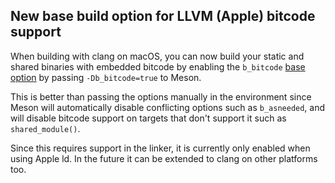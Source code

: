 ## New base build option for LLVM (Apple) bitcode support

When building with clang on macOS, you can now build your static and shared
binaries with embedded bitcode by enabling the `b_bitcode` [base
option](Builtin-options.md#Base_options) by passing `-Db_bitcode=true` to
Meson.

This is better than passing the options manually in the environment since Meson
will automatically disable conflicting options such as `b_asneeded`, and will
disable bitcode support on targets that don't support it such as
`shared_module()`.

Since this requires support in the linker, it is currently only enabled when
using Apple ld. In the future it can be extended to clang on other platforms
too.
